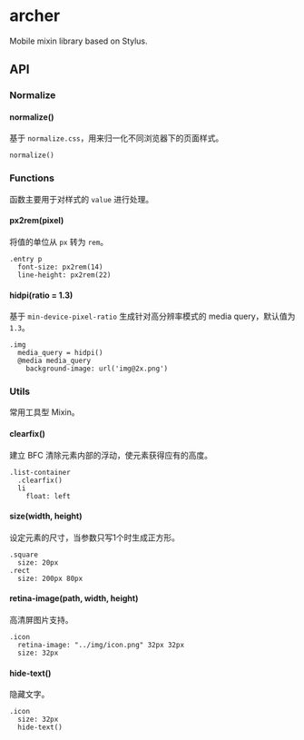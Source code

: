 # archer

Mobile mixin library based on Stylus.

## API

### Normalize

#### normalize()

基于 `normalize.css`，用来归一化不同浏览器下的页面样式。

    normalize()

### Functions

函数主要用于对样式的 `value` 进行处理。

#### px2rem(pixel)

将值的单位从 `px` 转为 `rem`。

    .entry p
      font-size: px2rem(14)
      line-height: px2rem(22)

#### hidpi(ratio = 1.3)

基于 `min-device-pixel-ratio` 生成针对高分辨率模式的 media query，默认值为 `1.3`。

    .img
      media_query = hidpi()
      @media media_query
        background-image: url('img@2x.png')

### Utils

常用工具型 Mixin。

#### clearfix()

建立 BFC 清除元素内部的浮动，使元素获得应有的高度。

    .list-container
      .clearfix()
      li
        float: left

#### size(width, height)

设定元素的尺寸，当参数只写1个时生成正方形。

    .square
      size: 20px
    .rect
      size: 200px 80px

#### retina-image(path, width, height)

高清屏图片支持。

    .icon
      retina-image: "../img/icon.png" 32px 32px
      size: 32px

#### hide-text()

隐藏文字。

    .icon
      size: 32px
      hide-text()
